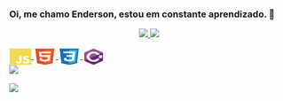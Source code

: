 ### Oi, me chamo Enderson, estou em constante aprendizado. 👋

<!--
**EndersonSZ/EndersonSZ** is a ✨ _special_ ✨ repository because its `README.md` (this file) appears on your GitHub profile.

Here are some ideas to get you started:


- 🌱 Estou estudando asp.net
-->


<div align="center">
  <a href="https://github.com/EndersonSZ">
  <img height="180em" src="https://github-readme-stats.vercel.app/api?username=EndersonSZ&show_icons=true&theme=cobalt&include_all_commits=true&count_private=true"/>
  <img height="180em" src="https://github-readme-stats.vercel.app/api/top-langs/?username=EndersonSZ&layout=compact&langs_count=7&theme=cobalt"/>
</div>
<div style="display: inline_block"><br>
  <img align="center" alt="End-Js" height="30" width="40" src="https://raw.githubusercontent.com/devicons/devicon/master/icons/javascript/javascript-plain.svg">
  <img align="center" alt="End-HTML" height="30" width="40" src="https://raw.githubusercontent.com/devicons/devicon/master/icons/html5/html5-original.svg">
  <img align="center" alt="End-CSS" height="30" width="40" src="https://raw.githubusercontent.com/devicons/devicon/master/icons/css3/css3-original.svg">
  <img align="center" alt="End-Csharp" height="30" width="40" src="https://raw.githubusercontent.com/devicons/devicon/master/icons/csharp/csharp-original.svg">

  
 
 
<div> 
  <a href="https://www.linkedin.com/in/www.linkedin.com/in/endersonsz" target="_blank"><img src="https://img.shields.io/badge/-LinkedIn-%230077B5?style=for-the-badge&logo=linkedin&logoColor=white" target="_blank"></a> 
  
   <a href="https://www.instagram.com/end_SZ/" target="_blank"><img src="https://img.shields.io/badge/Instagram-E4405F?style=for-the-badge&logo=instagram&logoColor=white" target="_blank"></a> 


